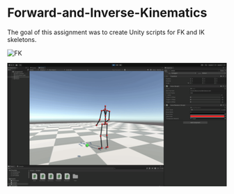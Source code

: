 # Forward-and-Inverse-Kinematics
The goal of this assignment was to create Unity scripts for FK and IK skeletons.


![FK](FK.gif)

![IK](IK.gif)